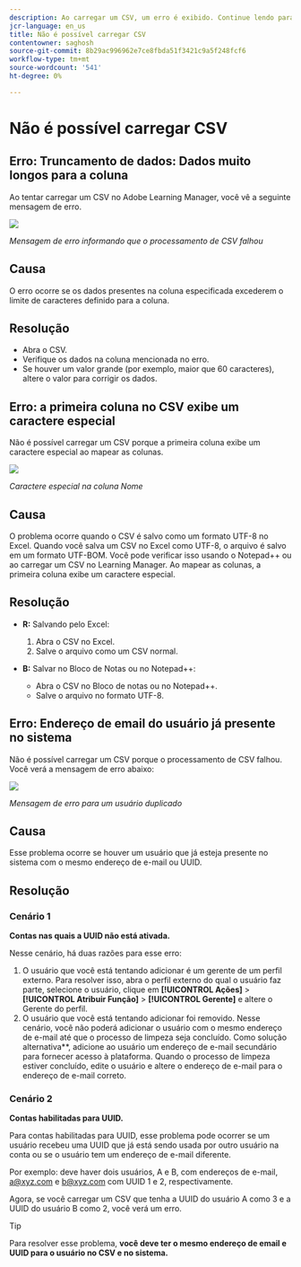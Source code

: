 ```yaml
---
description: Ao carregar um CSV, um erro é exibido. Continue lendo para resolver o problema.
jcr-language: en_us
title: Não é possível carregar CSV
contentowner: saghosh
source-git-commit: 8b29ac996962e7ce8fbda51f3421c9a5f248fcf6
workflow-type: tm+mt
source-wordcount: '541'
ht-degree: 0%

---
```




# Não é possível carregar CSV

## Erro: Truncamento de dados: Dados muito longos para a coluna

Ao tentar carregar um CSV no Adobe Learning Manager, você vê a seguinte mensagem de erro.

![](assets/csv-upload-failed.png)

*Mensagem de erro informando que o processamento de CSV falhou*

## Causa

O erro ocorre se os dados presentes na coluna especificada excederem o limite de caracteres definido para a coluna.

## Resolução

* Abra o CSV.
* Verifique os dados na coluna mencionada no erro.
* Se houver um valor grande (por exemplo, maior que 60 caracteres), altere o valor para corrigir os dados.

## Erro: a primeira coluna no CSV exibe um caractere especial

Não é possível carregar um CSV porque a primeira coluna exibe um caractere especial ao mapear as colunas.

![](assets/csv-2.png)

*Caractere especial na coluna Nome*

## Causa

O problema ocorre quando o CSV é salvo como um formato UTF-8 no Excel. Quando você salva um CSV no Excel como UTF-8, o arquivo é salvo em um formato UTF-BOM. Você pode verificar isso usando o Notepad++ ou ao carregar um CSV no Learning Manager. Ao mapear as colunas, a primeira coluna exibe um caractere especial.

## Resolução

* **R:** Salvando pelo Excel:

   1. Abra o CSV no Excel.
   1. Salve o arquivo como um CSV normal.

* **B:** Salvar no Bloco de Notas ou no Notepad++:

   * Abra o CSV no Bloco de notas ou no Notepad++.
   * Salve o arquivo no formato UTF-8.

## Erro: Endereço de email do usuário já presente no sistema

Não é possível carregar um CSV porque o processamento de CSV falhou. Você verá a mensagem de erro abaixo:

![](assets/csv-3.png)

*Mensagem de erro para um usuário duplicado*

## Causa

Esse problema ocorre se houver um usuário que já esteja presente no sistema com o mesmo endereço de e-mail ou UUID.

## Resolução

### Cenário 1

**Contas nas quais a UUID não está ativada.**

Nesse cenário, há duas razões para esse erro:

1. O usuário que você está tentando adicionar é um gerente de um perfil externo. Para resolver isso, abra o perfil externo do qual o usuário faz parte, selecione o usuário, clique em **[!UICONTROL Ações]** > **[!UICONTROL Atribuir Função]** > **[!UICONTROL Gerente]** e altere o Gerente do perfil.
1. O usuário que você está tentando adicionar foi removido. Nesse cenário, você não poderá adicionar o usuário com o mesmo endereço de e-mail até que o processo de limpeza seja concluído. Como solução alternativa**, adicione ao usuário um endereço de e-mail secundário para fornecer acesso à plataforma. Quando o processo de limpeza estiver concluído, edite o usuário e altere o endereço de e-mail para o endereço de e-mail correto.

### Cenário 2

**Contas habilitadas para UUID.**

Para contas habilitadas para UUID, esse problema pode ocorrer se um usuário recebeu uma UUID que já está sendo usada por outro usuário na conta ou se o usuário tem um endereço de e-mail diferente.

Por exemplo: deve haver dois usuários, A e B, com endereços de e-mail,  <a@xyz.com> e <b@xyz.com> com UUID 1 e 2, respectivamente.

Agora, se você carregar um CSV que tenha a UUID do usuário A como 3 e a UUID do usuário B como 2, você verá um erro.

>[!TIP]
>
>Para resolver esse problema, **você deve ter o mesmo endereço de email e UUID para o usuário no CSV e no sistema.**

